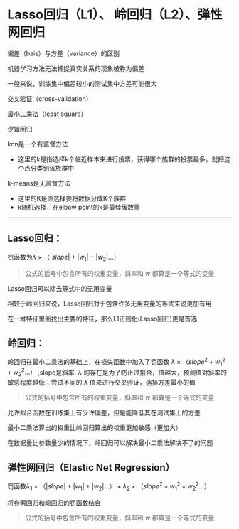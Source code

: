 #  Lasso回归（L1）、 岭回归（L2）、弹性网回归

偏差（bais）与方差（variance）的区别

机器学习方法无法捕捉真实关系的现象被称为偏差

一般来说，训练集中偏差较小的测试集中方差可能很大



交叉验证（cross-validation）

最小二乘法（least square）

逻辑回归

knn是一个有监督方法

* 这里的k是指选择k个临近样本来进行投票，获得哪个族群的投票最多，就把这个点分类到该族群中

k-means是无监督方法

* 这里的K是你选择要将数据分成K个族群
* k随机选择，在elbow point的k是最佳簇数量

----

## Lasso回归：

罚函数为$\lambda \times （|slope|+ |w_{1}|+|w_2|...）$ 

> 公式的括号中包含所有的权重变量，斜率和 $w$ 都算是一个等式的变量 

Lasso回归可以除去等式中的无用变量

相较于岭回归来说，Lasso回归对于包含许多无用变量的等式来说更加有用

在一堆特征里面找出主要的特征，那么L1正则化(Lasso回归)更是首选

## 岭回归：

岭回归在最小二乘法的基础上，在损失函数中加入了罚函数 $\lambda \times （slope^{2}+w_1^{2}+w_2^{2}...）$  ,slope是斜率, $\lambda$ 的存在是为了防止过拟合，值越大，预测值对斜率的敏感程度越低；尝试不同的 $\lambda$ 值来进行交叉验证，选择方差最小的值

> 公式的括号中包含所有的权重变量，斜率和 $w$ 都算是一个等式的变量 

允许拟合函数在训练集上有少许偏差，但是能降低其在测试集上的方差

最小二乘法算出的权重比岭回归算出的权重更加敏感（更加大）

在数据量比参数量少的情况下，岭回归可以解决最小二乘法解决不了的问题

## 弹性网回归（Elastic Net Regression）

罚函数$\lambda_1 \times （|slope|+ |w_{1}|+|w_2|...）+\lambda_2 \times （slope^{2}+w_1^{2}+w_2^{2}...）$ 

将套索回归和岭回归的罚函数结合

> 公式的括号中包含所有的权重变量，斜率和 $w$ 都算是一个等式的变量 